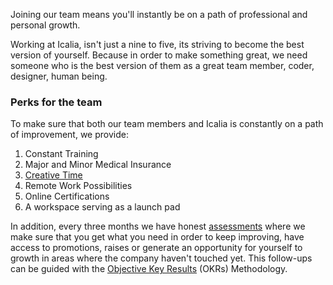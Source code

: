 Joining our team means you'll instantly be on a path of professional and personal growth.

Working at Icalia, isn't just a nine to five, its striving to become the best version of yourself. Because in order to make something great, we need someone who is the best version of them as a great team member, coder, designer, human being.

### Perks for the team

To make sure that both our team members and Icalia is constantly on a path of improvement, we provide:

1. Constant Training
2. Major and Minor Medical Insurance
3. [Creative Time](/culture/rituals)
4. Remote Work Possibilities
5. Online Certifications
6. A workspace serving as a launch pad

In addition, every three months we have honest [assessments](/management/assessments) where we make sure that you get what you need in order to keep improving, have access to promotions, raises or generate an opportunity for yourself to growth in areas where the company haven't touched yet. This follow-ups can be guided with the [Objective Key Results](https://en.wikipedia.org/wiki/OKR) (OKRs) Methodology.

